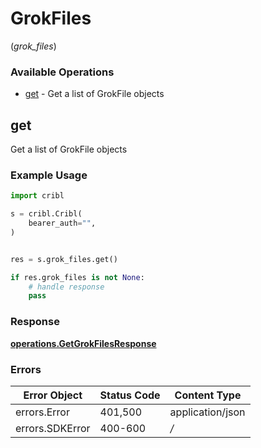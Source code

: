 # GrokFiles
(*grok_files*)

### Available Operations

* [get](#get) - Get a list of GrokFile objects

## get

Get a list of GrokFile objects

### Example Usage

```python
import cribl

s = cribl.Cribl(
    bearer_auth="",
)


res = s.grok_files.get()

if res.grok_files is not None:
    # handle response
    pass
```


### Response

**[operations.GetGrokFilesResponse](../../models/operations/getgrokfilesresponse.md)**
### Errors

| Error Object     | Status Code      | Content Type     |
| ---------------- | ---------------- | ---------------- |
| errors.Error     | 401,500          | application/json |
| errors.SDKError  | 400-600          | */*              |

